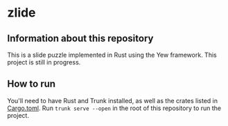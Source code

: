 # zlide

## Information about this repository
This is a slide puzzle implemented in Rust using the Yew framework. This project is still in progress.

## How to run
You'll need to have Rust and Trunk installed, as well as the crates listed in [Cargo.toml](Cargo.toml).
Run `trunk serve --open` in the root of this repository to run the project.
